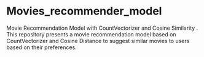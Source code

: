 # Movies_recommender_model
Movie Recommendation Model with CountVectorizer and Cosine Similarity . This repository presents a movie recommendation model based on CountVectorizer and Cosine Distance to suggest similar movies to users based on their preferences.
